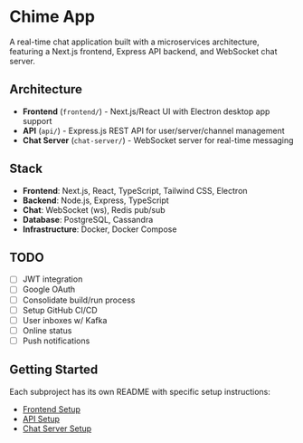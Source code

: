 # Chime App

A real-time chat application built with a microservices architecture, featuring a Next.js frontend, Express API backend, and WebSocket chat server.

## Architecture

- **Frontend** (`frontend/`) - Next.js/React UI with Electron desktop app support
- **API** (`api/`) - Express.js REST API for user/server/channel management
- **Chat Server** (`chat-server/`) - WebSocket server for real-time messaging

## Stack

- **Frontend**: Next.js, React, TypeScript, Tailwind CSS, Electron
- **Backend**: Node.js, Express, TypeScript
- **Chat**: WebSocket (ws), Redis pub/sub
- **Database**: PostgreSQL, Cassandra
- **Infrastructure**: Docker, Docker Compose

## TODO

- [ ] JWT integration
- [ ] Google OAuth
- [ ] Consolidate build/run process
- [ ] Setup GitHub CI/CD
- [ ] User inboxes w/ Kafka
- [ ] Online status
- [ ] Push notifications

## Getting Started

Each subproject has its own README with specific setup instructions:

- [Frontend Setup](frontend/README.md)
- [API Setup](api/README.md) 
- [Chat Server Setup](chat-server/README.md)
